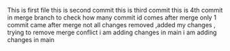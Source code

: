 This is first file 
this is second commit
this is third commit
this is 4th commit in merge branch to check how many commit id comes after  merge
only 1 commit came after merge not 
all changes removed ,added my changes , trying to remove merge conflict
i am adding changes in main
i am adding changes in main
